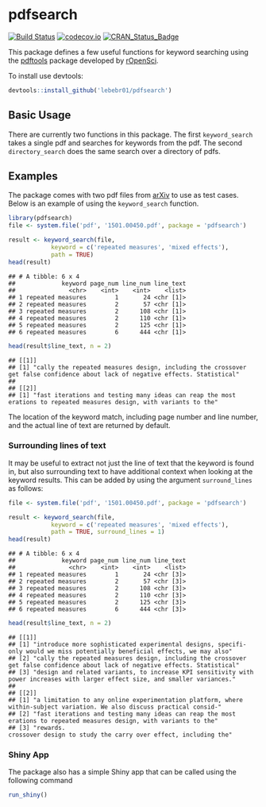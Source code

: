 # pdfsearch

[![Build Status](https://travis-ci.org/lebebr01/pdfsearch.svg?branch=master)](https://travis-ci.org/lebebr01/pdfsearch)
[![codecov.io](https://codecov.io/github/lebebr01/pdfsearch/coverage.svg?branch=master)](https://codecov.io/github/lebebr01/pdfsearch?branch=master)
[![CRAN_Status_Badge](http://www.r-pkg.org/badges/version/pdfsearch)](http://cran.r-project.org/package=pdfsearch)

This package defines a few useful functions for keyword searching using the [pdftools](https://github.com/ropensci/pdftools)  package developed by [rOpenSci](https://ropensci.org/).

To install use devtools:

```r
devtools::install_github('lebebr01/pdfsearch')
```

## Basic Usage
There are currently two functions in this package. The first `keyword_search` takes a single pdf and searches for keywords from the pdf. The second `directory_search` does the same search over a directory of pdfs.

## Examples
The package comes with two pdf files from [arXiv](https://arxiv.org/) to use as test cases. Below is an example of using the `keyword_search` function.

```r
library(pdfsearch)
file <- system.file('pdf', '1501.00450.pdf', package = 'pdfsearch')

result <- keyword_search(file, 
            keyword = c('repeated measures', 'mixed effects'),
            path = TRUE)
head(result)
```

```
## # A tibble: 6 x 4
##             keyword page_num line_num line_text
##               <chr>    <int>    <int>    <list>
## 1 repeated measures        1       24 <chr [1]>
## 2 repeated measures        2       57 <chr [1]>
## 3 repeated measures        2      108 <chr [1]>
## 4 repeated measures        2      110 <chr [1]>
## 5 repeated measures        2      125 <chr [1]>
## 6 repeated measures        6      444 <chr [1]>
```

```r
head(result$line_text, n = 2)
```

```
## [[1]]
## [1] "cally the repeated measures design, including the crossover           get false confidence about lack of negative effects. Statistical"
## 
## [[2]]
## [1] "fast iterations and testing many ideas can reap the most         erations to repeated measures design, with variants to the"
```

The location of the keyword match, including page number and line number, and the actual line of text are returned by default.

### Surrounding lines of text 
It may be useful to extract not just the line of text that the keyword is found in, but also surrounding text to have additional context when looking at the keyword results. This can be added by using the argument `surround_lines` as follows:

```r
file <- system.file('pdf', '1501.00450.pdf', package = 'pdfsearch')

result <- keyword_search(file, 
            keyword = c('repeated measures', 'mixed effects'),
            path = TRUE, surround_lines = 1)
head(result)
```

```
## # A tibble: 6 x 4
##             keyword page_num line_num line_text
##               <chr>    <int>    <int>    <list>
## 1 repeated measures        1       24 <chr [3]>
## 2 repeated measures        2       57 <chr [3]>
## 3 repeated measures        2      108 <chr [3]>
## 4 repeated measures        2      110 <chr [3]>
## 5 repeated measures        2      125 <chr [3]>
## 6 repeated measures        6      444 <chr [3]>
```

```r
head(result$line_text, n = 2)
```

```
## [[1]]
## [1] "introduce more sophisticated experimental designs, specifi-           only would we miss potentially beneficial effects, we may also"  
## [2] "cally the repeated measures design, including the crossover           get false confidence about lack of negative effects. Statistical"
## [3] "design and related variants, to increase KPI sensitivity with         power increases with larger effect size, and smaller variances." 
## 
## [[2]]
## [1] "a limitation to any online experimentation platform, where       within-subject variation. We also discuss practical consid-"   
## [2] "fast iterations and testing many ideas can reap the most         erations to repeated measures design, with variants to the"    
## [3] "rewards.                                                         crossover design to study the carry over effect, including the"
```

### Shiny App
The package also has a simple Shiny app that can be called using the following command

```r
run_shiny()
```


